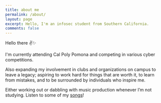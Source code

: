 ```yaml
---
title: about me
permalink: /about/
layout: page
excerpt: Hello, I'm an infosec student from Southern California.
comments: false
---
```

Hello there ✌✨

I'm currently attending Cal Poly Pomona and competing in various cyber competitions.

Also expanding my involvement in clubs and organizations on campus to leave a legacy; aspiring to work hard for things that are worth it, to learn from mistakes, and to be surrounded by individuals who inspire me.

Either working out or dabbling with music production whenever I’m not studying. Listen to some of my <a href="https://soundcloud.com/fyrworx" target="_blank" rel="noopener">songs</a>!